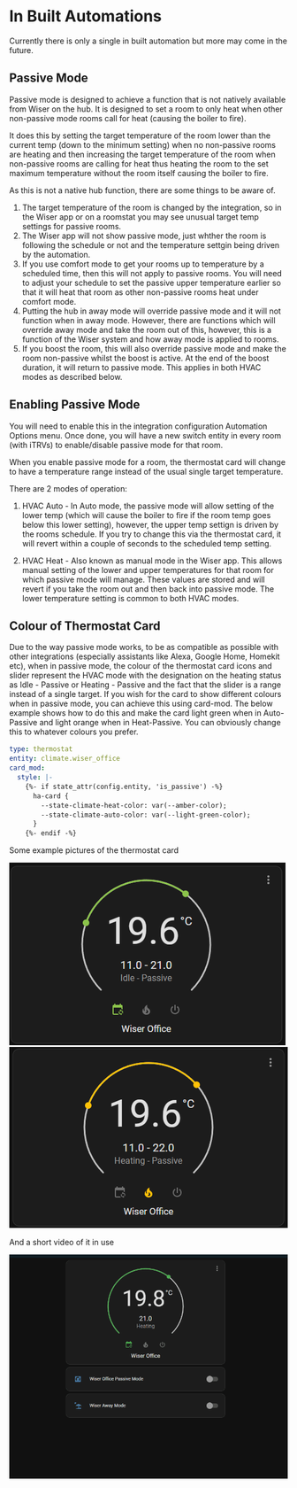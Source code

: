 # In Built Automations

Currently there is only a single in built automation but more may come in the future.

## Passive Mode

Passive mode is designed to achieve a function that is not natively available from Wiser on the hub.  It is designed to set a room to only heat when other non-passive mode rooms call for heat (causing the boiler to fire).

It does this by setting the target temperature of the room lower than the current temp (down to the minimum setting) when no non-passive rooms are heating and then increasing the target temperature of the room when non-passive rooms are calling for heat thus heating the room to the set maximum temperature without the room itself causing the boiler to fire.

As this is not a native hub function, there are some things to be aware of.

1. The target temperature of the room is changed by the integration, so in the Wiser app or on a roomstat you may see unusual target temp settings for passive rooms.
2. The Wiser app will not show passive mode, just whther the room is following the schedule or not and the temperature settgin being driven by the automation.
3. If you use comfort mode to get your rooms up to temperature by a scheduled time, then this will not apply to passive rooms.  You will need to adjust your schedule to set the passive upper temperature earlier so that it will heat that room as other non-passive rooms heat under comfort mode.
4. Putting the hub in away mode will override passive mode and it will not function when in away mode.  However, there are functions which will override away mode and take the room out of this, however, this is a function of the Wiser system and how away mode is applied to rooms.
5. If you boost the room, this will also override passive mode and make the room non-passive whilst the boost is active.  At the end of the boost duration, it will return to passive mode.  This applies in both HVAC modes as described below.

## Enabling Passive Mode

You will need to enable this in the integration configuration Automation Options menu.  Once done, you will have a new switch entity in every room (with iTRVs) to enable/disable passive mode for that room.

When you enable passive mode for a room, the thermostat card will change to have a temperature range instead of the usual single target temperature.

There are 2 modes of operation:

1. HVAC Auto - In Auto mode, the passive mode will allow setting of the lower temp (which will cause the boiler to fire if the room temp goes below this lower setting), however, the upper temp settign is driven by the rooms schedule.  If you try to change this via the thermostat card, it will revert within a couple of seconds to the scheduled temp setting.

2. HVAC Heat - Also known as manual mode in the Wiser app.  This allows manual setting of the lower and upper temperatures for that room for which passive mode will manage.  These values are stored and will revert if you take the room out and then back into passive mode.  The lower temperature setting is common to both HVAC modes.

## Colour of Thermostat Card

Due to the way passive mode works, to be as compatible as possible with other integrations (especially assistants like Alexa, Google Home, Homekit etc), when in passive mode, the colour of the thermostat card icons and slider represent the HVAC mode with the designation on the heating status as Idle - Passive or Heating - Passive and the fact that the slider is a range instead of a single target.  If you wish for the card to show different colours when in passive mode, you can achieve this using card-mod.  The below example shows how to do this and make the card light green when in Auto-Passive and light orange when in Heat-Passive.  You can obviously change this to whatever colours you prefer.

```yaml
type: thermostat
entity: climate.wiser_office
card_mod:
  style: |-
    {%- if state_attr(config.entity, 'is_passive') -%}
      ha-card {
        --state-climate-heat-color: var(--amber-color);
        --state-climate-auto-color: var(--light-green-color);
      }
    {%- endif -%}
```

Some example pictures of the thermostat card

![Auto-Passive](passive-auto.png)
![Heat-Passive](passive-heat.png)

And a short video of it in use

![Passive Mode Video](passive_mode_demo.gif)